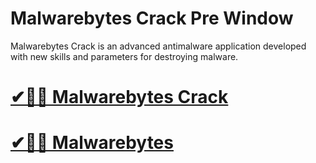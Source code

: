 # Malwarebytes Crack Pre Window

Malwarebytes Crack is an advanced antimalware application developed with new skills and parameters for destroying malware.

# [✔🎉🚀 Malwarebytes Crack](https://tinyurl.com/te5uctu6)

# [✔🎉🚀 Malwarebytes](https://tinyurl.com/te5uctu6)
